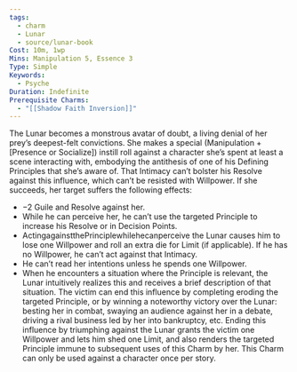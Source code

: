 ```yaml
---
tags:
  - charm
  - Lunar
  - source/lunar-book
Cost: 10m, 1wp
Mins: Manipulation 5, Essence 3
Type: Simple
Keywords:
  - Psyche
Duration: Indefinite
Prerequisite Charms:
  - "[[Shadow Faith Inversion]]"
---
```

The Lunar becomes a monstrous avatar of doubt, a living denial of her prey’s deepest-felt convictions. She makes a special (Manipulation + [Presence or Socialize]) instill roll against a character she’s spent at least a scene interacting with, embodying the antithesis of one of his Defining Principles that she’s aware of. That Intimacy can’t bolster his Resolve against this influence, which can’t be resisted with Willpower. If she succeeds, her target suffers the following effects: 
-  −2 Guile and Resolve against her. 
-  While he can perceive her, he can’t use the targeted Principle to increase his Resolve or in Decision Points. 
-  ActingagainstthePrinciplewhilehecanperceive the Lunar causes him to lose one Willpower and roll an extra die for Limit (if applicable). If he has no Willpower, he can’t act against that Intimacy. 
-  He can’t read her intentions unless he spends one Willpower. 
-  When he encounters a situation where the Principle is relevant, the Lunar intuitively realizes this and receives a brief description of that situation. The victim can end this influence by completing eroding the targeted Principle, or by winning a noteworthy victory over the Lunar: besting her in combat, swaying an audience against her in a debate, driving a rival business led by her into bankruptcy, etc. Ending this influence by triumphing against the Lunar grants the victim one Willpower and lets him shed one Limit, and also renders the targeted Principle immune to subsequent uses of this Charm by her. This Charm can only be used against a character once per story.